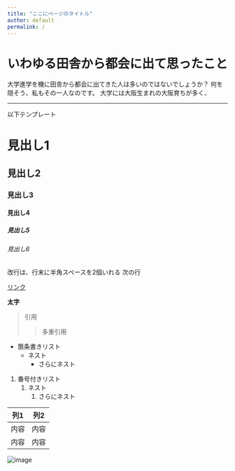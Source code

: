 ```yaml
---
title: "ここにページのタイトル"
author: default
permalink: /
---
```

# いわゆる田舎から都会に出て思ったこと

大学進学を機に田舎から都会に出てきた人は多いのではないでしょうか？
何を隠そう、私もその一人なのです。
大学には大阪生まれの大阪育ちが多く、





---

以下テンプレート

# 見出し1
## 見出し2
### 見出し3
#### 見出し4
##### 見出し5
###### 見出し6

改行は、行末に半角スペースを2個いれる
次の行

[リンク](https://www.google.co.jp/)

**太字**

> 引用
>> 多重引用


- 箇条書きリスト
  - ネスト
    - さらにネスト


1. 番号付きリスト
   1. ネスト
      1. さらにネスト


| 列1  | 列2  |
|-----|-----|
| 内容  | 内容  |
| 内容  | 内容  |

![image](/GHPages_WebSite/assets/images/logo-150.png)
